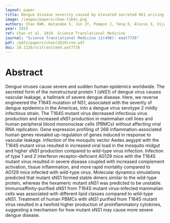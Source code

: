 ```yaml
---
layout: paper
title: Dengue disease severity caused by elevated secreted NS1 arising from a single T164S mutation
image: /images/papers/chan-t164s.png
authors: Chan KWK, Watanabe S, Jin JY, Pompon J, Teng D, Alonso S, Vijaykrishna D, Halstead SB, Marzinek J, Bond PJ, Burla B, Torta F, Wenk MR, Ooi EE, Vasudevan SG
year: 2019
ref: Chan et al. 2019. Science Translational Medicine
journal: "Science Translational Medicine 11(498): eaat7726"
pdf: /pdfs/papers/chan(2019)stm.pdf
doi: 10.1126/scitranslmed.aat7726
---
```


# Abstract

Dengue viruses cause severe and sudden human epidemics worldwide. The secreted form of the nonstructural protein 1 (sNS1) of dengue virus causes vascular leakage, a hallmark of severe dengue disease. Here, we reverse engineered the T164S mutation of NS1, associated with the severity of dengue epidemics in the Americas, into a dengue virus serotype 2 mildly infectious strain. The T164S mutant virus decreased infectious virus production and increased sNS1 production in mammalian cell lines and human peripheral blood mononuclear cells (PBMCs) without affecting viral RNA replication. Gene expression profiling of 268 inflammation-associated human genes revealed up-regulation of genes induced in response to vascular leakage. Infection of the mosquito vector Aedes aegypti with the T164S mutant virus resulted in increased viral load in the mosquito midgut and higher sNS1 production compared to wild-type virus infection. Infection of type 1 and 2 interferon receptor–deficient AG129 mice with the T164S mutant virus resulted in severe disease coupled with increased complement activation, tissue inflammation, and more rapid mortality compared to AG129 mice infected with wild-type virus. Molecular dynamics simulations predicted that mutant sNS1 formed stable dimers similar to the wild-type protein, whereas the hexameric mutant sNS1 was predicted to be unstable. Immunoaffinity-purified sNS1 from T164S mutant virus–infected mammalian cells was associated with different lipid classes compared to wild-type sNS1. Treatment of human PBMCs with sNS1 purified from T164S mutant virus resulted in a twofold higher production of proinflammatory cytokines, suggesting a mechanism for how mutant sNS1 may cause more severe dengue disease.